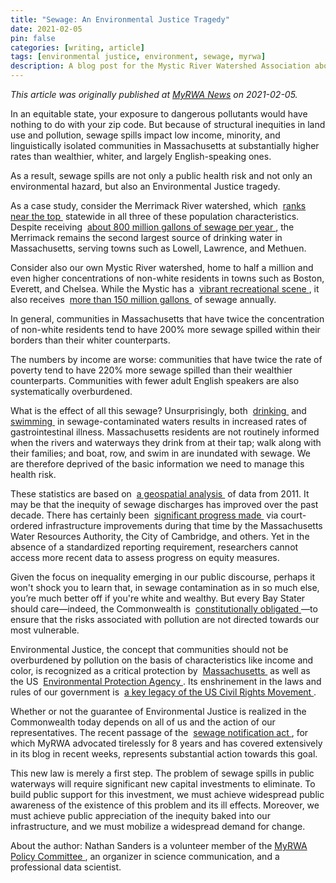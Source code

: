 ```yaml
---
title: "Sewage: An Environmental Justice Tragedy"
date: 2021-02-05
pin: false
categories: [writing, article]
tags: [environmental justice, environment, sewage, myrwa]
description: A blog post for the Mystic River Watershed Association about sewage overflows.
---
```


*This article was originally published at [MyRWA News](https://mysticriver.org/news/2021/2/5/sewage-an-environmental-justice-tragedy) on 2021-02-05.*

<p>
	In an equitable state, your exposure to dangerous pollutants would have nothing to do with your zip code. But because of structural inequities in land use and pollution, sewage spills impact low income, minority, and linguistically isolated communities in Massachusetts at substantially higher rates than wealthier, whiter, and largely English-speaking ones.
</p>
<p>
	As a result, sewage spills are not only a public health risk and not only an environmental hazard, but also an Environmental Justice tragedy.
</p>
<p>
	As a case study, consider the Merrimack River watershed, which&nbsp;
	<a tabindex="0" href="https://openamend.org/2018/04/25/necir-cso-ej.html" target="_blank">
		ranks near the top
	</a>
	&nbsp;statewide in all three of these population characteristics. Despite receiving&nbsp;
	<a tabindex="0" href="https://www.merrimack.org/sewage-overflows-csos-" target="_blank">
		about 800 million gallons of sewage per year
	</a>
	, the Merrimack remains the second largest source of drinking water in Massachusetts, serving towns such as Lowell, Lawrence, and Methuen.
</p>
<p>
	Consider also our own Mystic River watershed, home to half a million and even higher concentrations of non-white residents in towns such as Boston, Everett, and Chelsea. While the Mystic has a&nbsp;
	<a tabindex="0" href="https://mysticriver.org/explore" target="_blank">
		vibrant recreational scene
	</a>
	, it also receives&nbsp;
	<a tabindex="0" href="https://www.mwra.com/cso/annual-discharge-estimates/cy2018.pdf" target="_blank">
		more than 150 million gallons
	</a>
	&nbsp;of sewage annually.
</p>
<p>
	In general, communities in Massachusetts that have twice the concentration of non-white residents tend to have 200% more sewage spilled within their borders than their whiter counterparts.
</p>
<p>
	The numbers by income are worse: communities that have twice the rate of poverty tend to have 220% more sewage spilled than their wealthier counterparts. Communities with fewer adult English speakers are also systematically overburdened.
</p>
<p>
	What is the effect of all this sewage? Unsurprisingly, both&nbsp;
	<a tabindex="0" href="https://www.ncbi.nlm.nih.gov/pmc/articles/PMC4559956/?report=classic" target="_blank">
		drinking
	</a>
	&nbsp;and&nbsp;
	<a tabindex="0" href="https://ehjournal.biomedcentral.com/articles/10.1186/1476-069X-9-66" target="_blank">
		swimming
	</a>
	&nbsp;in sewage-contaminated waters results in&nbsp;increased rates of gastrointestinal illness. Massachusetts residents are not routinely informed when the rivers and waterways they drink from at their tap; walk along with their families; and boat, row, and swim in are inundated with sewage. We are therefore deprived of the basic information we need to manage this health risk.
</p>
<p>
	These statistics are based on&nbsp;
	<a tabindex="0" href="https://www.cogitatiopress.com/mediaandcommunication/article/view/2136" target="_blank">
		a geospatial analysis
	</a>
	&nbsp;of data from 2011. It may be that the inequity of sewage discharges has improved over the past decade. There has certainly been&nbsp;
	<a tabindex="0" href="https://www.mwra.com/03sewer/html/sewcso.htm" target="_blank">
		significant progress made
	</a>
	&nbsp;via court-ordered infrastructure improvements during that time by the Massachusetts Water Resources Authority, the City of Cambridge, and others. Yet in the absence of a standardized reporting requirement, researchers cannot access more recent data to assess progress on equity measures.
</p>
<p>
	Given the focus on inequality emerging in our public discourse, perhaps it won't shock you to learn that, in sewage contamination as in so much else, you&rsquo;re much better off if you're white and wealthy. But every Bay Stater should care&mdash;indeed, the Commonwealth is&nbsp;
	<a tabindex="0" href="https://malegislature.gov/laws/constitution#amendmentArticleXCVII" target="_blank">
		constitutionally obligated
	</a>
	&mdash;to ensure that the risks associated with pollution are not directed towards our most vulnerable.
</p>
<p>
	Environmental Justice, the concept that communities should not be overburdened by pollution on the basis of characteristics like income and color, is recognized as a critical protection by&nbsp;
	<a tabindex="0" href="https://www.mass.gov/service-details/environmental-justice-policy" target="_blank">
		Massachusetts
	</a>
	&nbsp;as well as the US&nbsp;
	<a tabindex="0" href="https://www.epa.gov/environmentaljustice" target="_blank">
		Environmental Protection Agency
	</a>
	. Its enshrinement in the laws and rules of our government is&nbsp;
	<a tabindex="0" href="https://www.justice.gov/opa/speech/attorney-general-eric-holder-speaks-environmental-protection-agency-s-martin-luther-king" target="_blank">
		a key legacy of the US Civil Rights Movement
	</a>
	.
</p>
<p>
	Whether or not the guarantee of Environmental Justice is realized in the Commonwealth today depends on all of us and the action of our representatives. The recent passage of the&nbsp;
	<a tabindex="0" href="https://malegislature.gov/Bills/191/H4921" target="_blank">
		sewage notification act
	</a>
	, for which MyRWA advocated tirelessly for 8 years and has covered extensively in its blog in recent weeks, represents substantial action towards this goal.
</p>
<p>
	This new law is merely a first step. The problem of sewage spills in public waterways will require significant new capital investments to eliminate. To build public support for this investment, we must achieve widespread public awareness of the existence of this problem and its ill effects. Moreover, we must achieve public appreciation of the inequity baked into our infrastructure, and we must mobilize a widespread demand for change.
</p>
<p>
	About the author: Nathan Sanders is a volunteer member of the
	<a tabindex="0" href="https://mysticriver.org/committees">
		MyRWA Policy Committee
	</a>
	, an organizer in science communication, and a professional data scientist.
</p>
